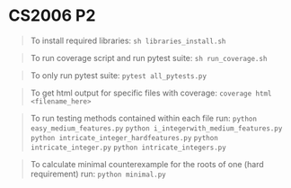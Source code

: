 # CS2006 P2

> To install required libraries:
    `sh libraries_install.sh`

> To run coverage script and run pytest suite:
    `sh run_coverage.sh`

> To only run pytest suite:
    `pytest all_pytests.py`

> To get html output for specific files with coverage:
    `coverage html <filename_here>`

> To run testing methods contained within each file run:
    `python easy_medium_features.py`
    `python i_integerwith_medium_features.py`
    `python intricate_integer_hardfeatures.py`
    `python intricate_integer.py`
    `python intricate_integers.py`

> To calculate minimal counterexample for the roots of one (hard requirement) run: 
    `python minimal.py`
